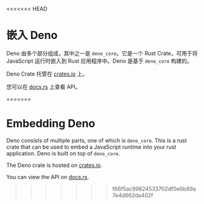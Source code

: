 <<<<<<< HEAD
# 嵌入 Deno

Deno 由多个部分组成，其中之一是 `deno_core`。它是一个 Rust Crate，可用于将
JavaScript 运行时嵌入到 Rust 应用程序中。Deno 是基于 `deno_core` 构建的。

Deno Crate 托管在 [crates.io](https://crates.io/crates/deno_core) 上。

您可以在 [docs.rs](https://docs.rs/deno_core) 上查看 API。

<!-- TODO（lucacasonato）：更好的文档 -->
=======
# Embedding Deno

Deno consists of multiple parts, one of which is `deno_core`. This is a rust
crate that can be used to embed a JavaScript runtime into your rust application.
Deno is built on top of `deno_core`.

The Deno crate is hosted on [crates.io](https://crates.io/crates/deno_core).

You can view the API on [docs.rs](https://docs.rs/deno_core).

<!-- TODO(lucacasonato): better docs -->
>>>>>>> f66f5ac99824533702df0e6b89a7e4d862da402f
